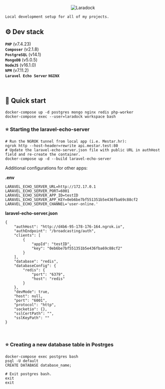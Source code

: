 <p align="center">
    <img src="https://laradock.io/images/laradock-full-logo.jpg" alt="Laradock"/>
</p>

`Local development setup for all of my projects.`

## ⚙️ Dev stack

**`PHP`**  (v7.4.23)<br />
**`Composer`**  (v2.1.8)<br />
**`PostgreSQL`**  (v14.1)<br />
**`MongoDB`**  (v5.0.5)<br />
**`NodeJS`**  (v16.1.0)<br />
**`NPM`**  (v7.11.2)<br />
**`Laravel Echo Server`**
**`NGINX`**

<br />

## 🚀 Quick start

``` shell
docker-compose up -d postgres mongo nginx redis php-worker
docker-compose exec --user=laradock workspace bash
```

### ⭐ Starting the laravel-echo-server

``` shell
# Run the NGROK tunnel from local app (i.e. Mestar.hr):
ngrok http --host-header=rewrite api.mestar.test:80
# Update the laravel-echo-server.json file with public URL in authHost field and re-create the container.
docker-compose up -d --build laravel-echo-server
```

Additional configurations for other apps:

**.env**
```
LARAVEL_ECHO_SERVER_URL=http://172.17.0.1
LARAVEL_ECHO_SERVER_PORT=6001
LARAVEL_ECHO_SERVER_APP_ID=testID
LARAVEL_ECHO_SERVER_APP_KEY=0eb6be7bf551351b5e436fba69c88cf2
LARAVEL_ECHO_SERVER_CHANNEL='user-online.'
```

**laravel-echo-server.json**
```
{
	"authHost": "http://d4b6-95-178-176-164.ngrok.io",
	"authEndpoint": "/broadcasting/auth",
	"clients": [
		{
			"appId": "testID",
			"key": "0eb6be7bf551351b5e436fba69c88cf2"
		}
	],
	"database": "redis",
	"databaseConfig": {
		"redis": {
			"port": "6379",
			"host": "redis"
		}
	},
	"devMode": true,
	"host": null,
	"port": "6001",
	"protocol": "http",
	"socketio": {},
	"sslCertPath": "",
	"sslKeyPath": ""
}
```

<br />

### ⭐ Creating a new database table in Postrges

``` shell
docker-compose exec postgres bash
psql -U default
CREATE DATABASE database_name;

# Exit postgres bash.
exit
exit
```